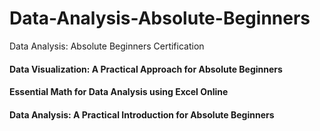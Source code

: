 # Data-Analysis-Absolute-Beginners
Data Analysis: Absolute Beginners Certification

#### Data Visualization: A Practical Approach for Absolute Beginners
#### Essential Math for Data Analysis using Excel Online
#### Data Analysis: A Practical Introduction for Absolute Beginners
